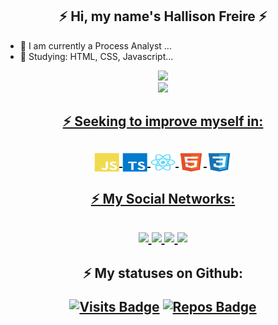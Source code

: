 <h2 align="center"> ⚡️ Hi, my name's Hallison Freire ⚡️ </h2>
<p align="center">

- 🔭 I am currently a Process Analyst ...
- 🌱 Studying: HTML, CSS, Javascript...

<div align = "center">
  <a href="https://github.com/hallisonfreire">
  <img height = "140em" src = "https://github-readme-stats.vercel.app/api?username=hallisonfreire&show_icons=true&theme=dracula&include_all_commits=true&count_private=true"/>
  <br>
  <img height="140em" src="https://github-readme-stats.vercel.app/api/top-langs/?username=hallisonfreire&layout=compact&langs_count=7&theme=dracula"/>
   </div>
  
   <h2 align="center">⚡️ Seeking to improve myself in:</h2>
  <p align="center">
 
  <h2 align="center">
  
  <img align = "center" alt = "Halls-Js" height = "30" width = "40" src = "https://raw.githubusercontent.com/devicons/devicon/master/icons/javascript/javascript-plain.svg ">
  <img align = "center" alt = "Halls-Ts" height = "30" width = "40" src = "https://raw.githubusercontent.com/devicons/devicon/master/icons/typescript/typescript-plain.svg ">
  <img align = "center" alt = "Halls-React" height = "30" width = "40" src = "https://raw.githubusercontent.com/devicons/devicon/master/icons/react/react-original.svg ">
  <img align = "center" alt = "Halls-HTML" height = "30" width = "40" src = "https://raw.githubusercontent.com/devicons/devicon/master/icons/html5/html5-original.svg ">
  <img align = "center" alt = "Halls-CSS" height = "30" width = "40" src = "https://raw.githubusercontent.com/devicons/devicon/master/icons/css3/css3-original.svg ">
  <p align="center">
  </div>
  
  
  <h2 align="center">⚡️ My Social Networks:</h2>
  <p align="center">
  
  <div> 
 <h2 align="center"> <a href="https://instagram.com/hallison.dev" target="_blank"> <img src = "https://img.shields.io/badge/Instagram-E4405F?style=for-the-badge&logo=instagram&logoColor=white"target =" _ blank "> </a>
   <a href = "mailto:me@hallisonfreire.dev.br"> <img src = "https://img.shields.io/badge/Gmail-D14836?style=for-the-badge&logo=gmail&logoColor=white" target = "_ blank"> </a>
 <a href="https://www.linkedin.com/in/hallisondev" target="_blank"> <img src = "https://img.shields.io/badge/LinkedIn-0077B5?style=for-the-badge&logo=linkedin&logoColor=white"target =" _ blank "> </a>
 <a href="http://www.twitter.com/hallisondev" target="_blank"> <img src = "https://img.shields.io/badge/Twitter-1DA1F2?style=for-the-badge&logo=twitter&logoColor=white"target =" _ blank "> </a> 
   <p align="center">
  </div>
  
  
<h2 align="center">⚡️ My statuses on Github:
<p align="center">
  
[![Visits Badge](https://badges.pufler.dev/visits/hallisonfreire/hallisonfreire?style=for-the-badge)](https://github.com/hallisonfreire/hallisonfreire)
[![Repos Badge](https://badges.pufler.dev/repos/csorlandi?style=for-the-badge)](https://github.com/hallisonfreire?tab=repositories)

